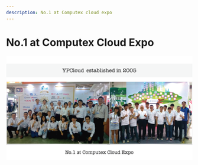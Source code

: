 ```yaml
---
description: No.1 at Computex cloud expo
---
```


# No.1 at Computex Cloud Expo

![](.gitbook/assets/ypcloud2018_page_26m.png)

